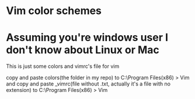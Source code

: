# Vim color schemes
# Assuming you're windows user I don't know about Linux or Mac

This is just some colors and vimrc's file for vim

copy and paste colors(the folder in my repo) to C:\Program Files(x86) > Vim                                                       
and copy and paste _vimrc(file without .txt, actually it's a file with no extension) to C:\Program Files(x86) > Vim

